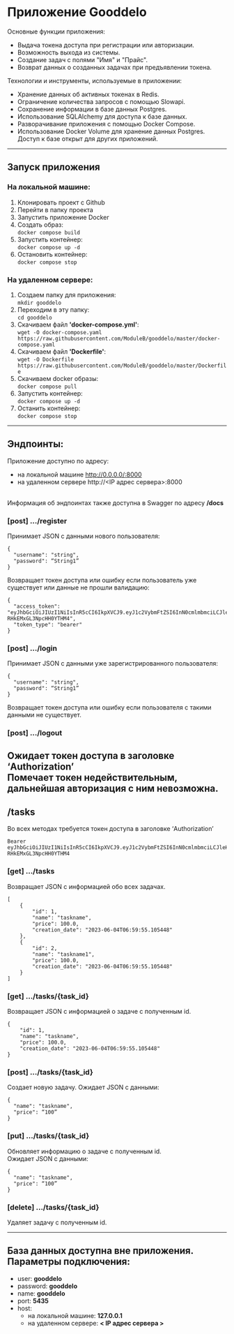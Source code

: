 
# Приложение Gooddelo

Основные функции приложения:
- Выдача токена доступа при регистрации или авторизации.
- Возможность выхода из системы.
- Создание задач с полями "Имя" и "Прайс".
- Возврат данных о созданных задачах при предъявлении токена.

Технологии и инструменты, используемые в приложении:
- Хранение данных об активных токенах в Redis.
- Ограничение количества запросов с помощью Slowapi.
- Сохранение информации в базе данных Postgres.
- Использование SQLAlchemy для доступа к базе данных.
- Разворачивание приложения с помощью Docker Compose.
- Использование Docker Volume для хранение данных Postgres. Доступ к базе открыт для других приложений.

-----------------------------------------------------
## Запуск приложения

### На локальной машине:

1. Клонировать проект с Github
2. Перейти в папку проекта
3. Запустить приложение Docker
4. Создать образ:
<br>`docker compose build`
5. Запустить контейнер:
<br>`docker compose up -d`
6. Остановить контейнер:
<br>`docker compose stop`

### На удаленном сервере:
1. Создаем папку для приложения:
<br>`mkdir gooddelo`
2. Переходим в эту папку:
<br>`cd gooddelo`
3. Скачиваем файл <b> 'docker-compose.yml'</b>: 
<br>`wget -O docker-compose.yaml https://raw.githubusercontent.com/ModuleB/gooddelo/master/docker-compose.yaml`
4. Скачиваем файл <b> 'Dockerfile'</b>: 
<br>`wget -O Dockerfile https://raw.githubusercontent.com/ModuleB/gooddelo/master/Dockerfile`
5. Скачиваем docker образы:
<br>`docker compose pull`
6. Запустить контейнер:
<br>`docker compose up -d`
7. Останить контейнер:
<br>`docker compose stop`


-----------------------------------------------------
## Эндпоинты:

Приложение доступно по адресу:
- на локальной машине http://0.0.0.0/:8000
- на удаленном сервере http://<IP адрес сервера>:8000

<br> Информация об эндпоинтах также доступна в Swagger по адресу <b>/docs</b>

### 
### **[post]** .../register 

Принимает JSON с данными нового пользователя:
```
{
  "username": "string",
  "password": “String1”
}
```

Возвращает токен доступа или ошибку если пользователь уже существует или данные не прошли валидацию:
```
{
  "access_token": "eyJhbGciOiJIUzI1NiIsInR5cCI6IkpXVCJ9.eyJ1c2VybmFtZSI6InN0cmlmbmciLCJleHAiOjE2ODU2OTAxNzd9.bn_523efN3TdqgU1gAZzVn-RHkEMxGL3NpcHH0YTHM4",
  "token_type": "bearer"
}
```
###
### **[post]** .../login

Принимает JSON с данными уже зарегистрированного пользователя:
```
{
  "username": "string",
  "password": “String1”
}
```
Возвращает токен доступа или ошибку если пользователя с такими данными не существует.

###
### **[post]** .../logout

Ожидает токен доступа в заголовке ‘Authorization’
<br>Помечает токен недействительным, дальнейшая авторизация с ним невозможна.
-----------------------------------------------------

## /tasks

Во всех методах требуется токен доступа в заголовке ‘Authorization’
```
Bearer eyJhbGciOiJIUzI1NiIsInR5cCI6IkpXVCJ9.eyJ1c2VybmFtZSI6InN0cmlmbmciLCJleHAiOjE2ODU2OTAxNzd9.bn_523efN3TdqgU1gAZzVn-RHkEMxGL3NpcHH0YTHM4
```

###
### **[get]** .../tasks
Возвращает JSON с информацией обо всех задачах.
```
[
    {
        "id": 1,
        "name": "taskname",
        "price": 100.0,
        "creation_date": "2023-06-04T06:59:55.105448"
    },
    {
        "id": 2,
        "name": "taskname1",
        "price": 100.0,
        "creation_date": "2023-06-04T06:59:55.105448"
    }
]
```

###
### **[get]** .../tasks/{task_id}
Возвращает JSON с информацией о задаче с полученным id.
```
{
    "id": 1,
    "name": "taskname",
    "price": 100.0,
    "creation_date": "2023-06-04T06:59:55.105448"
}
```

###
### **[post]** .../tasks/{task_id}
Создает новую задачу. Ожидает JSON с данными:
```
{
  "name": "taskname",
  "price": “100”
}
```

###
### [put] .../tasks/{task_id}
Обновляет информацию о задаче с полученным id.
<br>Ожидает JSON с данными:
```
{
  "name": "taskname",
  "price": “100”
}
```

###
### **[delete]** .../tasks/{task_id}
Удаляет задачу с полученным id.

---

## База данных доступна вне приложения. Параметры подключения:
- user: <b>gooddelo</b>
- password: <b>gooddelo</b>
- name: <b>gooddelo</b>
- port: <b>5435</b>
- host:
  * на локальной машине: <b>127.0.0.1</b>
  * на удаленном сервере: <b>< IP адрес сервера ></b>
